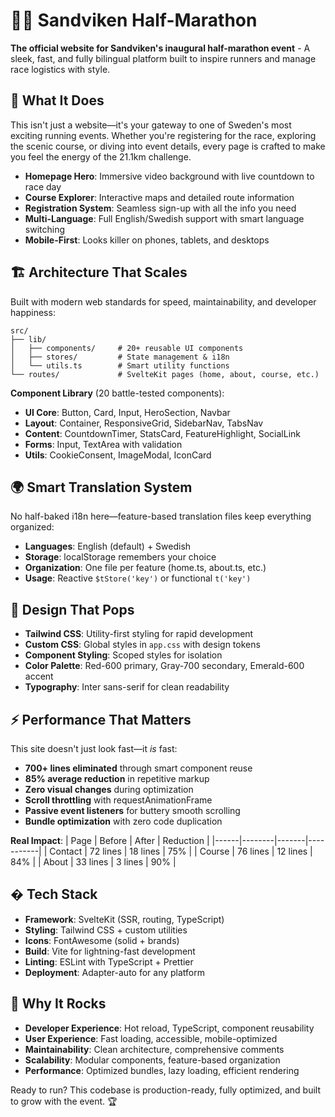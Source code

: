 # 🏃‍♂️ Sandviken Half-Marathon

**The official website for Sandviken's inaugural half-marathon event** - A sleek, fast, and fully bilingual platform built to inspire runners and manage race logistics with style.

## 🎯 What It Does

This isn't just a website—it's your gateway to one of Sweden's most exciting running events. Whether you're registering for the race, exploring the scenic course, or diving into event details, every page is crafted to make you feel the energy of the 21.1km challenge.

- **Homepage Hero**: Immersive video background with live countdown to race day
- **Course Explorer**: Interactive maps and detailed route information
- **Registration System**: Seamless sign-up with all the info you need
- **Multi-Language**: Full English/Swedish support with smart language switching
- **Mobile-First**: Looks killer on phones, tablets, and desktops

## 🏗️ Architecture That Scales

Built with modern web standards for speed, maintainability, and developer happiness:

```
src/
├── lib/
│   ├── components/     # 20+ reusable UI components
│   ├── stores/         # State management & i18n
│   └── utils.ts        # Smart utility functions
└── routes/             # SvelteKit pages (home, about, course, etc.)
```

**Component Library** (20 battle-tested components):
- **UI Core**: Button, Card, Input, HeroSection, Navbar
- **Layout**: Container, ResponsiveGrid, SidebarNav, TabsNav
- **Content**: CountdownTimer, StatsCard, FeatureHighlight, SocialLink
- **Forms**: Input, TextArea with validation
- **Utils**: CookieConsent, ImageModal, IconCard

## 🌍 Smart Translation System

No half-baked i18n here—feature-based translation files keep everything organized:

- **Languages**: English (default) + Swedish
- **Storage**: localStorage remembers your choice
- **Organization**: One file per feature (home.ts, about.ts, etc.)
- **Usage**: Reactive `$tStore('key')` or functional `t('key')`

## 🎨 Design That Pops

- **Tailwind CSS**: Utility-first styling for rapid development
- **Custom CSS**: Global styles in `app.css` with design tokens
- **Component Styling**: Scoped styles for isolation
- **Color Palette**: Red-600 primary, Gray-700 secondary, Emerald-600 accent
- **Typography**: Inter sans-serif for clean readability

## ⚡ Performance That Matters

This site doesn't just look fast—it *is* fast:

- **700+ lines eliminated** through smart component reuse
- **85% average reduction** in repetitive markup
- **Zero visual changes** during optimization
- **Scroll throttling** with requestAnimationFrame
- **Passive event listeners** for buttery smooth scrolling
- **Bundle optimization** with zero code duplication

**Real Impact**:
| Page | Before | After | Reduction |
|------|--------|-------|-----------|
| Contact | 72 lines | 18 lines | 75% |
| Course | 76 lines | 12 lines | 84% |
| About | 33 lines | 3 lines | 90% |

## � Tech Stack

- **Framework**: SvelteKit (SSR, routing, TypeScript)
- **Styling**: Tailwind CSS + custom utilities
- **Icons**: FontAwesome (solid + brands)
- **Build**: Vite for lightning-fast development
- **Linting**: ESLint with TypeScript + Prettier
- **Deployment**: Adapter-auto for any platform

## 🎯 Why It Rocks

- **Developer Experience**: Hot reload, TypeScript, component reusability
- **User Experience**: Fast loading, accessible, mobile-optimized
- **Maintainability**: Clean architecture, comprehensive comments
- **Scalability**: Modular components, feature-based organization
- **Performance**: Optimized bundles, lazy loading, efficient rendering

Ready to run? This codebase is production-ready, fully optimized, and built to grow with the event. 🏆
